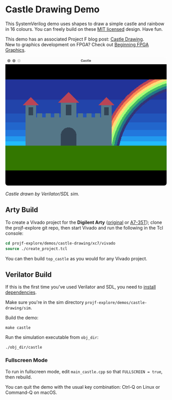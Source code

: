 # Castle Drawing Demo

This SystemVerilog demo uses shapes to draw a simple castle and rainbow in 16 colours. You can freely build on these [MIT licensed](../../LICENSE) design. Have fun.

This demo has an associated Project F blog post: [Castle Drawing](https://projectf.io/posts/castle-drawing/).  
New to graphics development on FPGA? Check out [Beginning FPGA Graphics](https://projectf.io/posts/fpga-graphics/).

![](../../doc/img/castle-sim.png?raw=true "")

_Castle drawn by Verilator/SDL sim._

## Arty Build

To create a Vivado project for the **Digilent Arty** ([original](https://digilent.com/reference/programmable-logic/arty/reference-manual) or [A7-35T](https://reference.digilentinc.com/reference/programmable-logic/arty-a7/reference-manual)); clone the projf-explore git repo, then start Vivado and run the following in the Tcl console:

```tcl
cd projf-explore/demos/castle-drawing/xc7/vivado
source ./create_project.tcl
```

You can then build `top_castle` as you would for any Vivado project.

## Verilator Build

If this is the first time you've used Verilator and SDL, you need to [install dependencies](/posts/verilog-sim-verilator-sdl/#installing-dependencies).

Make sure you're in the sim directory `projf-explore/demos/castle-drawing/sim`.

Build the demo:

```shell
make castle
```

Run the simulation executable from `obj_dir`:

```shell
./obj_dir/castle
```

### Fullscreen Mode

To run in fullscreen mode, edit `main_castle.cpp` so that `FULLSCREEN = true`, then rebuild.

You can quit the demo with the usual key combination: Ctrl-Q on Linux or Command-Q on macOS.
